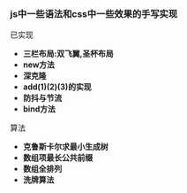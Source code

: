 ### js中一些语法和css中一些效果的手写实现

已实现
 +   **三栏布局:双飞翼,圣杯布局**
 +   **new方法**
 +   **深克隆**
 +   **add(1)(2)(3)的实现**
 +   **防抖与节流**
 +  **bind方法**

 算法
 +   **克鲁斯卡尔求最小生成树**
 +   **数组项最长公共前缀**
 +   **数组全排列**
 +   **洗牌算法**

